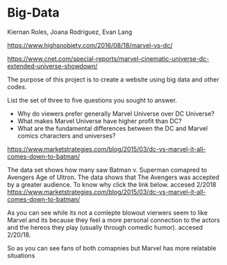 # Big-Data
Kiernan Roles, Joana Rodriguez, Evan Lang

https://www.highsnobiety.com/2016/08/18/marvel-vs-dc/

https://www.cnet.com/special-reports/marvel-cinematic-universe-dc-extended-universe-showdown/

 
 
The purpose of this project is to create a website using big data and other codes.

List the set of three to five questions you sought to answer. 
- Why do viewers prefer generally Marvel Universe over DC Universe?
- What makes Marvel Universe have higher profit than DC?
- What are the fundamental differences between the DC and Marvel comics characters and universes?

https://www.marketstrategies.com/blog/2015/03/dc-vs-marvel-it-all-comes-down-to-batman/

The data set shows how many saw Batman v. Superman comapred to Avengers Age of Ultron. The data shows that The Avengers was accepted by a greater audience. To know why click the link below. accesed 2/2018
https://www.marketstrategies.com/blog/2015/03/dc-vs-marvel-it-all-comes-down-to-batman/

As you can see while its not a comlepte blowout vierwers seem to like Marvel and its because they feel a more personal connection to the actors and the hereos they play (usually through comedic humor). accesed 2/20/18.

So as you can see fans of both comapnies but Marvel has more relatable situations 
